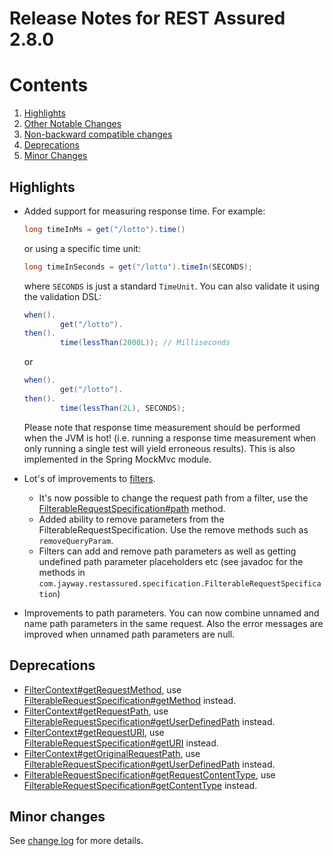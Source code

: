 # Release Notes for REST Assured 2.8.0 #

# Contents
1. [Highlights](#highlights)
1. [Other Notable Changes](#other-notable-changes)
1. [Non-backward compatible changes](#non-backward-compatible-changes)
1. [Deprecations](#deprecations)
1. [Minor Changes](#minor-changes)

## Highlights ##
* Added support for measuring response time. For example:

  ```java
  long timeInMs = get("/lotto").time()
  ```
  
  or using a specific time unit:

  ```java
  long timeInSeconds = get("/lotto").timeIn(SECONDS);
  ```

  where `SECONDS` is just a standard `TimeUnit`. You can also validate it using the validation DSL:

  ```java
  when().
          get("/lotto").
  then().
          time(lessThan(2000L)); // Milliseconds
  ```
  
  or

  ```java
  when().
          get("/lotto").
  then().
          time(lessThan(2L), SECONDS);
  ```

  Please note that response time measurement should be performed when the JVM is hot! (i.e. running a response time measurement when only running a single test will yield erroneous results). This is also implemented in the Spring MockMvc module.
* Lot's of improvements to [filters](https://github.com/jayway/rest-assured/wiki/Usage#filters). 
  * It's now possible to change the request path from a filter, use the [FilterableRequestSpecification#path](http://static.javadoc.io/com.jayway.restassured/rest-assured/2.8.0/com/jayway/restassured/specification/FilterableRequestSpecification.html#path-java.lang.String-) method.
  * Added ability to remove parameters from the FilterableRequestSpecification. Use the remove methods such as `removeQueryParam`.
  * Filters can add and remove path parameters as well as getting undefined path parameter placeholders etc (see javadoc for the methods in `com.jayway.restassured.specification.FilterableRequestSpecification`)
* Improvements to path parameters. You can now combine unnamed and name path parameters in the same request. Also the error messages are improved when unnamed path parameters are null.

## Deprecations
* [FilterContext#getRequestMethod](http://static.javadoc.io/com.jayway.restassured/rest-assured/2.8.0/com/jayway/restassured/filter/FilterContext.html#getRequestMethod--), use [FilterableRequestSpecification#getMethod](http://static.javadoc.io/com.jayway.restassured/rest-assured/2.8.0/com/jayway/restassured/specification/FilterableRequestSpecification.html#getMethod--) instead. 
* [FilterContext#getRequestPath](http://static.javadoc.io/com.jayway.restassured/rest-assured/2.8.0/com/jayway/restassured/filter/FilterContext.html#getRequestPath--), use [FilterableRequestSpecification#getUserDefinedPath](http://static.javadoc.io/com.jayway.restassured/rest-assured/2.8.0/com/jayway/restassured/specification/FilterableRequestSpecification.html#getUserDefinedPath--) instead.
* [FilterContext#getRequestURI](http://static.javadoc.io/com.jayway.restassured/rest-assured/2.8.0/com/jayway/restassured/filter/FilterContext.html#getRequestURI--), use [FilterableRequestSpecification#getURI](http://static.javadoc.io/com.jayway.restassured/rest-assured/2.8.0/com/jayway/restassured/specification/FilterableRequestSpecification.html#getURI--) instead.
* [FilterContext#getOriginalRequestPath](http://static.javadoc.io/com.jayway.restassured/rest-assured/2.8.0/com/jayway/restassured/filter/FilterContext.html#getOriginalRequestPath--), use [FilterableRequestSpecification#getUserDefinedPath](http://static.javadoc.io/com.jayway.restassured/rest-assured/2.8.0/com/jayway/restassured/specification/FilterableRequestSpecification.html#getUserDefinedPath--) instead.
* [FilterableRequestSpecification#getRequestContentType](http://static.javadoc.io/com.jayway.restassured/rest-assured/2.8.0/com/jayway/restassured/specification/FilterableRequestSpecification.html#getRequestContentType--), use [FilterableRequestSpecification#getContentType](http://static.javadoc.io/com.jayway.restassured/rest-assured/2.8.0/com/jayway/restassured/specification/FilterableRequestSpecification.html#getContentType--) instead.


## Minor changes ##
See [change log](http://github.com/jayway/rest-assured/raw/master/changelog.txt) for more details.